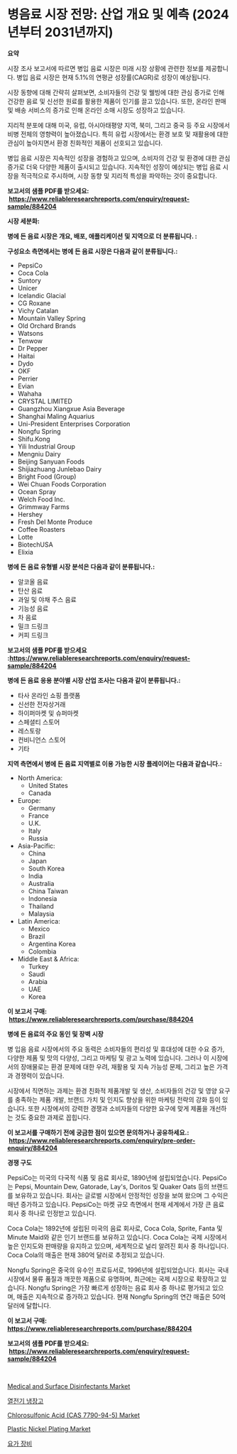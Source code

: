 <p><h1>병음료 시장 전망: 산업 개요 및 예측 (2024년부터 2031년까지)</h1></p><p><strong>요약</strong></p>
<p><p>시장 조사 보고서에 따르면 병입 음료 시장은 미래 시장 상황에 관련한 정보를 제공합니다. 병입 음료 시장은 현재 5.1%의 연평균 성장률(CAGR)로 성장이 예상됩니다.</p><p>시장 동향에 대해 간략히 살펴보면, 소비자들의 건강 및 웰빙에 대한 관심 증가로 인해 건강한 음료 및 신선한 원료를 활용한 제품이 인기를 끌고 있습니다. 또한, 온라인 판매 및 배송 서비스의 증가로 인해 온라인 소매 시장도 성장하고 있습니다.</p><p>지리적 분포에 대해 미국, 유럽, 아시아태평양 지역, 북미, 그리고 중국 등 주요 시장에서 비병 전체의 영향력이 높아졌습니다. 특히 유럽 시장에서는 환경 보호 및 재활용에 대한 관심이 높아지면서 환경 친화적인 제품이 선호되고 있습니다.</p><p>병입 음료 시장은 지속적인 성장을 경험하고 있으며, 소비자의 건강 및 환경에 대한 관심증가로 더욱 다양한 제품이 출시되고 있습니다. 지속적인 성장이 예상되는 병입 음료 시장을 적극적으로 주시하며, 시장 동향 및 지리적 특성을 파악하는 것이 중요합니다.</p></p>
<p><strong>보고서의 샘플 PDF를 받으세요: &nbsp;<a href="https://www.reliableresearchreports.com/enquiry/request-sample/884204">https://www.reliableresearchreports.com/enquiry/request-sample/884204</a></strong></p>
<p><strong>시장 세분화:</strong></p>
<p><strong> 병에 든 음료 시장은 개요, 배포, 애플리케이션 및 지역으로 더 분류됩니다. :</strong></p>
<p><strong>구성요소 측면에서는 병에 든 음료 시장은 다음과 같이 분류됩니다.:</strong></p>
<p><ul><li>PepsiCo</li><li>Coca Cola</li><li>Suntory</li><li>Unicer</li><li>Icelandic Glacial</li><li>CG Roxane</li><li>Vichy Catalan</li><li>Mountain Valley Spring</li><li>Old Orchard Brands</li><li>Watsons</li><li>Tenwow</li><li>Dr Pepper</li><li>Haitai</li><li>Dydo</li><li>OKF</li><li>Perrier</li><li>Evian</li><li>Wahaha</li><li>CRYSTAL LIMITED</li><li>Guangzhou Xiangxue Asia Beverage</li><li>Shanghai Maling Aquarius</li><li>Uni-President Enterprises Corporation</li><li>Nongfu Spring</li><li>Shifu.Kong</li><li>Yili Industrial Group</li><li>Mengniu Dairy</li><li>Beijing Sanyuan Foods</li><li>Shijiazhuang Junlebao Dairy</li><li>Bright Food (Group)</li><li>Wei Chuan Foods Corporation</li><li>Ocean Spray</li><li>Welch Food Inc.</li><li>Grimmway Farms</li><li>Hershey</li><li>Fresh Del Monte Produce</li><li>Coffee Roasters</li><li>Lotte</li><li>BiotechUSA</li><li>Elixia</li></ul></p>
<p><strong> 병에 든 음료 유형별 시장 분석은 다음과 같이 분류됩니다.:</strong></p>
<p><ul><li>알코올 음료</li><li>탄산 음료</li><li>과일 및 야채 주스 음료</li><li>기능성 음료</li><li>차 음료</li><li>밀크 드링크</li><li>커피 드링크</li></ul></p>
<p><strong>보고서의 샘플 PDF를 받으세요 :<a href="https://www.reliableresearchreports.com/enquiry/request-sample/884204">https://www.reliableresearchreports.com/enquiry/request-sample/884204</a></strong></p>
<p><strong> 병에 든 음료 응용 분야별 시장 산업 조사는 다음과 같이 분류됩니다.:</strong></p>
<p><ul><li>타사 온라인 쇼핑 플랫폼</li><li>신선한 전자상거래</li><li>하이퍼마켓 및 슈퍼마켓</li><li>스페셜티 스토어</li><li>레스토랑</li><li>컨비니언스 스토어</li><li>기타</li></ul></p>
<p><strong>지역 측면에서 병에 든 음료 지역별로 이용 가능한 시장 플레이어는 다음과 같습니다.:</strong></p>
<p><ul>
    <li>
        North America:
        <ul>
            <li>United States</li>
            <li>Canada</li>
        </ul>
    </li>
    <li>
        Europe:
        <ul>
            <li>Germany</li>
            <li>France</li>
            <li>U.K.</li>
            <li>Italy</li>
            <li>Russia</li>
        </ul>
    </li>
    <li>
        Asia-Pacific:
        <ul>
            <li>China</li>
            <li>Japan</li>
            <li>South Korea</li>
            <li>India</li>
            <li>Australia</li>
            <li>China Taiwan</li>
            <li>Indonesia</li>
            <li>Thailand</li>
            <li>Malaysia</li>
        </ul>
    </li>
    <li>
        Latin America:
        <ul>
            <li>Mexico</li>
            <li>Brazil</li>
            <li>Argentina Korea</li>
            <li>Colombia</li>
        </ul>
    </li>
    <li>
        Middle East & Africa:
        <ul>
            <li>Turkey</li>
            <li>Saudi</li>
            <li>Arabia</li>
            <li>UAE</li>
            <li>Korea</li>
        </ul>
    </li>
    </ul></p>
<p><strong>이 보고서 구매: &nbsp;<a href="https://www.reliableresearchreports.com/purchase/884204">https://www.reliableresearchreports.com/purchase/884204</a></strong></p>
<p><strong>병에 든 음료의 주요 동인 및 장벽 시장</strong></p>
<p><p>병 입음 음료 시장에서의 주요 동력은 소비자들의 편리성 및 휴대성에 대한 수요 증가, 다양한 제품 및 맛의 다양성, 그리고 마케팅 및 광고 노력에 있습니다. 그러나 이 시장에서의 장애물로는 환경 문제에 대한 우려, 재활용 및 지속 가능성 문제, 그리고 높은 가격과 경쟁력이 있습니다.</p><p>시장에서 직면하는 과제는 환경 친화적 제품개발 및 생산, 소비자들의 건강 및 영양 요구를 충족하는 제품 개발, 브랜드 가치 및 인지도 향상을 위한 마케팅 전략의 강화 등이 있습니다. 또한 시장에서의 강력한 경쟁과 소비자들의 다양한 요구에 맞게 제품을 개선하는 것도 중요한 과제로 꼽힙니다.</p></p>
<p><strong>이 보고서를 구매하기 전에 궁금한 점이 있으면 문의하거나 공유하세요.: &nbsp;<a href="https://www.reliableresearchreports.com/enquiry/pre-order-enquiry/884204">https://www.reliableresearchreports.com/enquiry/pre-order-enquiry/884204</a></strong></p>
<p><strong>경쟁 구도</strong></p>
<p><p>PepsiCo는 미국의 다국적 식품 및 음료 회사로, 1890년에 설립되었습니다. PepsiCo는 Pepsi, Mountain Dew, Gatorade, Lay's, Doritos 및 Quaker Oats 등의 브랜드를 보유하고 있습니다. 회사는 글로벌 시장에서 안정적인 성장을 보여 왔으며 그 수익은 매년 증가하고 있습니다. PepsiCo는 마켓 규모 측면에서 현재 세계에서 가장 큰 음료 회사 중 하나로 인정받고 있습니다.</p><p>Coca Cola는 1892년에 설립된 미국의 음료 회사로, Coca Cola, Sprite, Fanta 및 Minute Maid와 같은 인기 브랜드를 보유하고 있습니다. Coca Cola는 국제 시장에서 높은 인지도와 판매량을 유지하고 있으며, 세계적으로 널리 알려진 회사 중 하나입니다. Coca Cola의 매출은 현재 380억 달러로 추정되고 있습니다.</p><p>Nongfu Spring은 중국의 유수인 프로듀서로, 1996년에 설립되었습니다. 회사는 국내 시장에서 물류 품질과 깨끗한 제품으로 유명하며, 최근에는 국제 시장으로 확장하고 있습니다. Nongfu Spring은 가장 빠르게 성장하는 음료 회사 중 하나로 평가되고 있으며, 매출은 지속적으로 증가하고 있습니다. 현재 Nongfu Spring의 연간 매출은 50억 달러에 달합니다.</p></p>
<p><strong>이 보고서 구매: &nbsp; <a href="https://www.reliableresearchreports.com/purchase/884204">https://www.reliableresearchreports.com/purchase/884204</a></strong></p>
<p><strong>보고서의 샘플 PDF를 받으세요: &nbsp;<a href="https://www.reliableresearchreports.com/enquiry/request-sample/884204">https://www.reliableresearchreports.com/enquiry/request-sample/884204</a></strong><strong></strong></p>
<p>&nbsp;</p>
<p><p><a href="https://issuu.com/reportprime-2/docs/medical-and-surface-disinfectants-market-size-2030">Medical and Surface Disinfectants Market</a></p><p><a href="https://github.com/lzrvbyqzftro57/Market-Research-Report-List-1/blob/main/91197631252.md">열전기 냉장고</a></p><p><a href="https://github.com/gulaimolin/Market-Research-Report-List-3/blob/main/chlorosulfonic-acid-cas-7790-94-5-market.md">Chlorosulfonic Acid (CAS 7790-94-5) Market</a></p><p><a href="https://issuu.com/reportprime-2/docs/plastic-nickel-plating-market-size-2030.pptx">Plastic Nickel Plating Market</a></p><p><a href="https://github.com/vs019sa3m8x/Market-Research-Report-List-1/blob/main/95897511253.md">요가 장비</a></p></p>